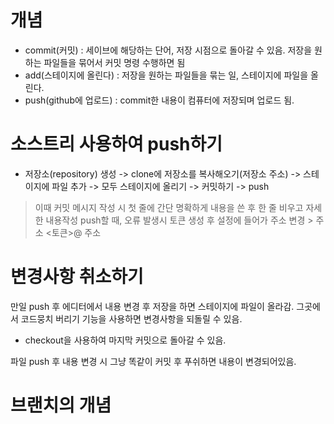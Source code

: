 # 개념
 - commit(커밋) : 세이브에 해당하는 단어, 저장 시점으로 돌아갈 수 있음. 저장을 원하는 파일들을 묶어서 커밋 명령 수행하면 됨
 - add(스테이지에 올린다) : 저장을 원하는 파일들을 묶는 일, 스테이지에 파일을 올린다.
 - push(github에 업로드) : commit한 내용이 컴퓨터에 저장되며 업로드 됨.

# 소스트리 사용하여 push하기
- 저장소(repository) 생성 -> clone에 저장소를 복사해오기(저장소 주소) -> 스테이지에 파일 추가 -> 모두 스테이지에 올리기 -> 커밋하기 -> push
 > 이때 커밋 메시지 작성 시 첫 줄에 간단 명확하게 내용을 쓴 후 한 줄 비우고 자세한 내용작성
 > push할 때, 오류 발생시 토큰 생성 후 설정에 들어가 주소 변경
    > 주소 <토큰>@ 주소

# 변경사항 취소하기
 만일 push 후 에디터에서 내용 변경 후 저장을 하면 스테이지에 파일이 올라감.
 그곳에서 코드뭉치 버리기 기능을 사용하면 변경사항을 되돌릴 수 있음.
  - checkout을 사용하여 마지막 커밋으로 돌아갈 수 있음.

파일 push 후 내용 변경 시 그냥 똑같이 커밋 후 푸쉬하면 내용이 변경되어있음.

# 브랜치의 개념